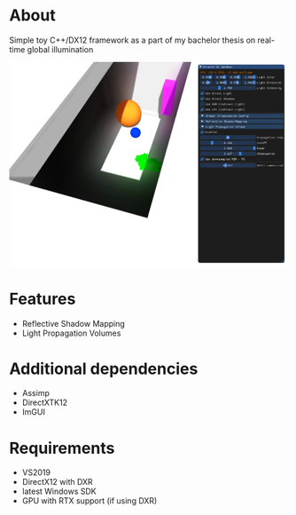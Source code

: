 # About
Simple toy C++/DX12 framework as a part of my bachelor thesis on real-time global illumination

![picture](screenshots/lpv.png)

# Features
- Reflective Shadow Mapping
- Light Propagation Volumes

# Additional dependencies
- Assimp
- DirectXTK12
- ImGUI

# Requirements
- VS2019
- DirectX12 with DXR
- latest Windows SDK
- GPU with RTX support (if using DXR)
